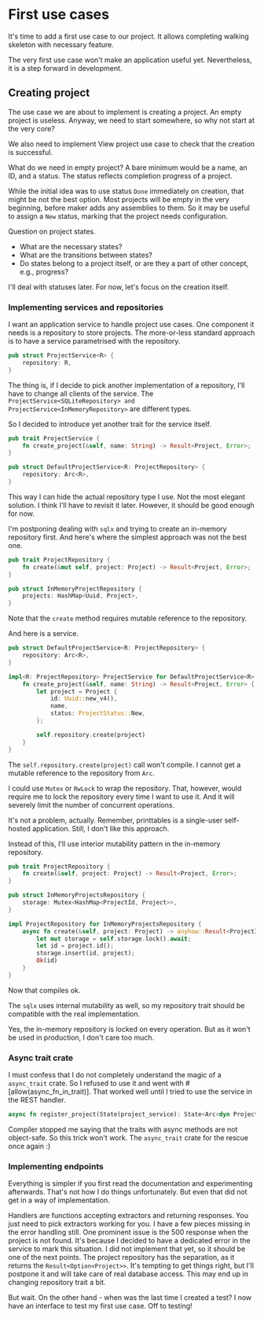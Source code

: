 # First use cases

It's time to add a first use case to our project. 
It allows completing walking skeleton with necessary feature.

The very first use case won't make an application useful yet. 
Nevertheless, it is a step forward in development.

## Creating project

The use case we are about to implement is creating a project.
An empty project is useless.
Anyway, we need to start somewhere, so why not start at the very core?

We also need to implement View project use case to check that the creation is successful.

What do we need in empty project? A bare minimum would be a name, an ID, and a status.
The status reflects completion progress of a project.

While the initial idea was to use status `Done` immediately on creation, that might be not the best option.
Most projects will be empty in the very beginning, before maker adds any assemblies to them.
So it may be useful to assign a `New` status, marking that the project needs configuration.

Question on project states.

- What are the necessary states?
- What are the transitions between states?
- Do states belong to a project itself, or are they a part of other concept, e.g., progress?

I'll deal with statuses later. For now, let's focus on the creation itself.

### Implementing services and repositories

I want an application service to handle project use cases.
One component it needs is a repository to store projects.
The more-or-less standard approach is to have a service parametrised with the repository.

```rust
pub struct ProjectService<R> {
    repository: R,
}
```

The thing is, if I decide to pick another implementation of a repository, I'll have to change all clients of the service.
The `ProjectService<SQLiteRepository> and ProjectService<InMemoryRepository>` are different types.

So I decided to introduce yet another trait for the service itself.

```rust
pub trait ProjectService {
    fn create_project(&self, name: String) -> Result<Project, Error>;
}

pub struct DefaultProjectService<R: ProjectRepository> {
    repository: Arc<R>,
}
```

This way I can hide the actual repository type I use.
Not the most elegant solution.
I think I'll have to revisit it later.
However, it should be good enough for now.

I'm postponing dealing with `sqlx` and trying to create an in-memory repository first. And here's where the simplest approach was not the best one.

```rust
pub trait ProjectRepository {
    fn create(&mut self, project: Project) -> Result<Project, Error>;
}

pub struct InMemoryProjectRepository {
    projects: HashMap<Uuid, Project>,
}
```

Note that the `create` method requires mutable reference to the repository.

And here is a service.

```rust
pub struct DefaultProjectService<R: ProjectRepository> {
    repository: Arc<R>,
}

impl<R: ProjectRepository> ProjectService for DefaultProjectService<R> {
    fn create_project(&self, name: String) -> Result<Project, Error> {
        let project = Project {
            id: Uuid::new_v4(),
            name,
            status: ProjectStatus::New,
        };

        self.repository.create(project)
    }
}
```

The `self.repository.create(project)` call won't compile.
I cannot get a mutable reference to the repository from `Arc`.

I could use `Mutex` or `RwLock` to wrap the repository.
That, however, would require me to lock the repository every time I want to use it.
And it will severely limit the number of concurrent operations.

It's not a problem, actually. Remember, printtables is a single-user self-hosted application. 
Still, I don't like this approach.

Instead of this, I'll use interior mutability pattern in the in-memory repository.

```rust
pub trait ProjectRepository {
    fn create(&self, project: Project) -> Result<Project, Error>;
}

pub struct InMemoryProjectsRepository {
    storage: Mutex<HashMap<ProjectId, Project>>,
}

impl ProjectRepository for InMemoryProjectsRepository {
    async fn create(&self, project: Project) -> anyhow::Result<ProjectId> {
        let mut storage = self.storage.lock().await;
        let id = project.id();
        storage.insert(id, project);
        Ok(id)
    }
}
```

Now that compiles ok.

The `sqlx` uses internal mutability as well, so my repository trait should be compatible with the real implementation.

Yes, the in-memory repository is locked on every operation.
But as it won't be used in production, I don't care too much.

### Async trait crate

I must confess that I do not completely understand the magic of a `async_trait` crate.
So I refused to use it and went with #[allow(async_fn_in_trait)].
That worked well until I tried to use the service in the REST handler.

```rust
async fn register_project(State(project_service): State<Arc<dyn ProjectService>>) {}
```

Compiler stopped me saying that the traits with async methods are not object-safe. 
So this trick won't work. 
The `async_trait` crate for the rescue once again :)

### Implementing endpoints

Everything is simpler if you first read the documentation and experimenting afterwards.
That's not how I do things unfortunately. But even that did not get in a way of implementation.

Handlers are functions accepting extractors and returning responses.
You just need to pick extractors working for you. 
I have a few pieces missing in the error handling still.
One prominent issue is the 500 response when the project is not found.
It's because I decided to have a dedicated error in the service to mark this situation.
I did not implement that yet, so it should be one of the next points.
The project repository has the separation, as it returns the `Result<Option<Project>>`.
It's tempting to get things right, but I'll postpone it and will take care of real database access.
This may end up in changing repository trait a bit.

But wait. On the other hand - when was the last time I created a test? 
I now have an interface to test my first use case.
Off to testing!
